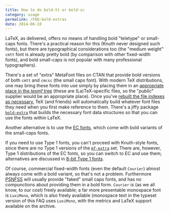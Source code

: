 ```yaml
---
title: How to do bold-tt or bold-sc
category: usage
permalink: /FAQ-bold-extras
date: 2014-06-10
---
```


LaTeX, as delivered, offers no means of handling bold "teletype"
or small-caps fonts.  There's a practical reason for this (Knuth never
designed such fonts), but there are typographical considerations too
(the "medium weight" `cmtt` font is already pretty bold (by
comparison with other fixed-width fonts), and bold small-caps is not
popular with many professional typographers).

There's a set of "extra" MetaFont files on CTAN that provide bold
versions of both `cmtt` and `cmcsc` (the small caps font).  With
modern TeX distributions, one may bring these fonts into use simply
by placing them in an 
[appropriate place in the _texmf_ tree](FAQ-install-where)
(these are (La)TeX-specific files, so the "_public_" supplier
would be an appropriate place).  Once you've 
[rebuilt the file indexes as necessary](FAQ-inst-wlcf),
TeX (and friends) will automatically build whatever font files they
need when you first make reference to them.  There's a jiffy package
[`bold-extra`](https://ctan.org/pkg/bold-extra) that builds the necessary font data structures
so that you can use the fonts within LaTeX.

Another alternative is to use the [EC fonts](FAQ-ECfonts),
which come with bold variants of the small-caps fonts.

If you need to use Type&nbsp;1 fonts, you can't proceed with Knuth-style
fonts, since there are no Type&nbsp;1 versions of the [`mf-extra`](https://ctan.org/pkg/cm-mf-extra-bold)
set.  There are, however, Type&nbsp;1 distributions of the EC&nbsp;fonts, so you
can switch to EC and use them; alternatives are discussed in
[8-bit Type&nbsp;1 fonts](FAQ-type1T1).

Of course, commercial fixed-width fonts (even the default
`Courier`) almost always come with a bold variant, so that's
not a problem.  Furthermore [PSNFSS](FAQ-usepsfont)
will usually provide "faked" small caps fonts, and has no
compunctions about providing them in a bold form.  `Courier`
is (as we all know, to our cost) freely available; a far more
presentable monospace font is `LuxiMono`, which is also
freely available (monospace text in the typeset version of this
FAQ uses `LuxiMono`, with the metrics and LaTeX
support available on the archive.

